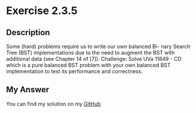 # Exercise 2.3.5

## Description

Some (hard) problems require us to write our own balanced Bi- nary Search Tree (BST) implementations due to the need to augment the BST with additional data (see Chapter 14 of [7]). Challenge: Solve UVa 11849 - CD which is a pure balanced BST problem with your own balanced BST implementation to test its performance and correctness.

## My Answer

You can find my solution on my [GitHub](https://github.com/thanhphuong163/Competitive-Programming-3/tree/master/2-Data-structures-and-libraries)